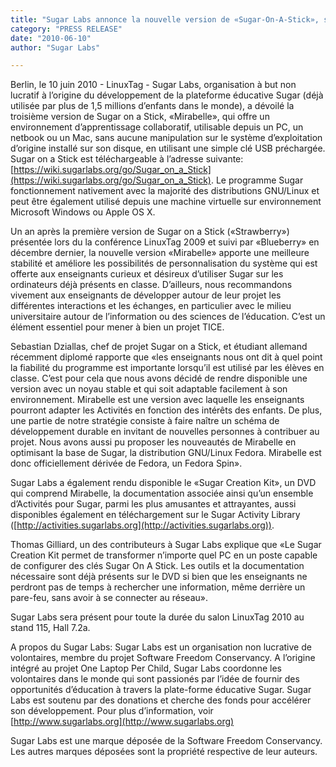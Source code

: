 ```yaml
---
title: "Sugar Labs annonce la nouvelle version de «Sugar-On-A-Stick», son système éducatif à destination des enfants"
category: "PRESS RELEASE"
date: "2010-06-10"
author: "Sugar Labs"

---
```

<!-- markdownlint-disable -->


Berlin, le 10 juin 2010 - LinuxTag - Sugar Labs, organisation à but non
lucratif à l’origine du développement de la plateforme éducative Sugar (déjà
utilisée par plus de 1,5 millions d’enfants dans le monde), a dévoilé la
troisième version de Sugar on a Stick, «Mirabelle», qui offre un environnement
d’apprentissage collaboratif, utilisable depuis un PC, un netbook ou un Mac,
sans aucune manipulation sur le système d’exploitation d’origine installé sur
son disque, en utilisant une simple clé USB préchargée. Sugar on a Stick est
téléchargeable à l’adresse suivante:
[https://wiki.sugarlabs.org/go/Sugar_on_a_Stick](https://wiki.sugarlabs.org/go/Sugar_on_a_Stick). Le programme Sugar
fonctionnement nativement avec la majorité des distributions GNU/Linux et peut
être également utilisé depuis une machine virtuelle sur environnement
Microsoft Windows ou Apple OS X.

Un an après la première version de Sugar on a Stick («Strawberry») présentée
lors du la conférence LinuxTag 2009 et suivi par «Blueberry» en décembre
dernier, la nouvelle version «Mirabelle» apporte une meilleure stabilité et
améliore les possibilités de personnalisation du système qui est offerte aux
enseignants curieux et désireux d’utiliser Sugar sur les ordinateurs déjà
présents en classe. D’ailleurs, nous recommandons vivement aux enseignants de
développer autour de leur projet les différentes interactions et les échanges,
en particulier avec le milieu universitaire autour de l’information ou des
sciences de l’éducation. C’est un élément essentiel pour mener à bien un
projet TICE.

Sebastian Dziallas, chef de projet Sugar on a Stick, et étudiant allemand
récemment diplomé rapporte que «les enseignants nous ont dit à quel point la
fiabilité du programme est importante lorsqu’il est utilisé par les élèves en
classe. C’est pour cela que nous avons décidé de rendre disponible une version
avec un noyau stable et qui soit adaptable facilement à son environnement.
Mirabelle est une version avec laquelle les enseignants pourront adapter les
Activités en fonction des intérêts des enfants. De plus, une partie de notre
stratégie consiste à faire naître un schéma de développement durable en
invitant de nouvelles personnes à contribuer au projet. Nous avons aussi pu
proposer les nouveautés de Mirabelle en optimisant la base de Sugar, la
distribution GNU/Linux Fedora. Mirabelle est donc officiellement dérivée de
Fedora, un Fedora Spin».

Sugar Labs a également rendu disponible le «Sugar Creation Kit», un DVD qui
comprend Mirabelle, la documentation associée ainsi qu’un ensemble d’Activités
pour Sugar, parmi les plus amusantes et attrayantes, aussi disponibles
également en téléchargement sur le Sugar Activity Library
([http://activities.sugarlabs.org](http://activities.sugarlabs.org)).

Thomas Gilliard, un des contributeurs à Sugar Labs explique que «Le Sugar
Creation Kit permet de transformer n’importe quel PC en un poste capable de
configurer des clés Sugar On A Stick. Les outils et la documentation
nécessaire sont déjà présents sur le DVD si bien que les enseignants ne
perdront pas de temps à rechercher une information, même derrière un pare-feu,
sans avoir à se connecter au réseau».

Sugar Labs sera présent pour toute la durée du salon LinuxTag 2010 au stand
115, Hall 7.2a.

A propos du Sugar Labs: Sugar Labs est un organisation non lucrative de
volontaires, membre du projet Software Freedom Conservancy. A l’origine
intégré au projet One Laptop Per Child, Sugar Labs coordonne les volontaires
dans le monde qui sont passionés par l’idée de fournir des opportunités
d’éducation à travers la plate-forme éducative Sugar. Sugar Labs est soutenu
par des donations et cherche des fonds pour accélérer son développement. Pour
plus d’information, voir [http://www.sugarlabs.org](http://www.sugarlabs.org)

Sugar Labs est une marque déposée de la Software Freedom Conservancy. Les
autres marques déposées sont la propriété respective de leur auteurs.

